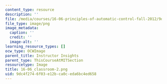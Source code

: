 ```yaml
---
content_type: resource
description: ''
file: /media/courses/16-06-principles-of-automatic-control-fall-2012/9dc4f2746f03e12bca0ceda6bc4ed658_16-06_classroom-2.png
file_type: image/png
image_metadata:
  caption: ''
  credit: ''
  image-alt: ''
learning_resource_types: []
ocw_type: OCWImage
parent_title: Instructor Insights
parent_type: ThisCourseAtMITSection
resourcetype: Image
title: 16-06_classroom-2.png
uid: 9dc4f274-6f03-e12b-ca0c-eda6bc4ed658
---
```

